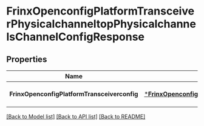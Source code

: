 # FrinxOpenconfigPlatformTransceiverPhysicalchanneltopPhysicalchannelsChannelConfigResponse

## Properties
Name | Type | Description | Notes
------------ | ------------- | ------------- | -------------
**FrinxOpenconfigPlatformTransceiverconfig** | [***FrinxOpenconfigPlatformTransceiverPhysicalchanneltopPhysicalchannelsChannelConfig**](frinx.openconfig.platform.transceiver.physicalchanneltop.physicalchannels.channel.Config.md) |  | [optional] [default to null]

[[Back to Model list]](../README.md#documentation-for-models) [[Back to API list]](../README.md#documentation-for-api-endpoints) [[Back to README]](../README.md)


